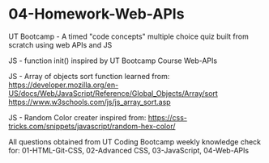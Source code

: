 # 04-Homework-Web-APIs
UT Bootcamp - A timed "code concepts" multiple choice quiz built  from scratch using web APIs and JS

JS - function init() inspired by UT Bootcamp Course Web-APIs

JS - Array of objects sort function learned from:
https://developer.mozilla.org/en-US/docs/Web/JavaScript/Reference/Global_Objects/Array/sort
https://www.w3schools.com/js/js_array_sort.asp

JS - Random Color creater inspired from:
https://css-tricks.com/snippets/javascript/random-hex-color/

All questions obtained from UT Coding Bootcamp weekly knowledge check for:
01-HTML-Git-CSS, 02-Advanced CSS, 03-JavaScript, 04-Web-APIs

